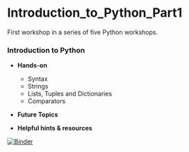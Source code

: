 # Introduction_to_Python_Part1
First workshop in a series of five Python workshops.

### Introduction to Python

* **Hands-on**
  * Syntax
  * Strings
  * Lists, Tuples and Dictionaries
  * Comparators

* **Future Topics**<br>

* **Helpful hints & resources**


[![Binder](https://mybinder.org/badge_logo.svg)](https://mybinder.org/v2/gh/ken7gh/Introduction_to_Python_Part1.git/master)
